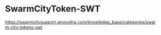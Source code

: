 # SwarmCityToken-SWT
https://swarmcitysupport.groovehq.com/knowledge_base/categories/swarm-city-tokens-swt

